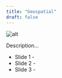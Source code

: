 ```yaml
---
title: "Geospatial"
draft: false
---
```


![alt](//via.placeholder.com/640x150)

Description...

* Slide 1 - 
* Slide 2 -
* Slide 3 -

